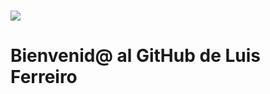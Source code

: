 ### <img src = "https://media4.giphy.com/media/v1.Y2lkPTc5MGI3NjExMXF0MmxiNTZrZ3Zob2V5cWswdGFocGM5N2hmc3JoZW4wZmUxMWlqZiZlcD12MV9pbnRlcm5hbF9naWZfYnlfaWQmY3Q9Zw/WoD6JZnwap6s8/giphy.gif">
# Bienvenid@ al GitHub de Luis Ferreiro